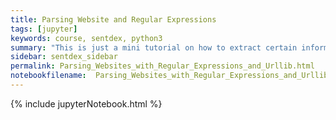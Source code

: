 ```yaml
---
title: Parsing Website and Regular Expressions
tags: [jupyter]
keywords: course, sentdex, python3
summary: "This is just a mini tutorial on how to extract certain information that have a given format in them.  In this case we will extract all the paragraph information within a website."
sidebar: sentdex_sidebar
permalink: Parsing_Websites_with_Regular_Expressions_and_Urllib.html
notebookfilename:  Parsing_Websites_with_Regular_Expressions_and_Urllib
---
```


{% include jupyterNotebook.html %}